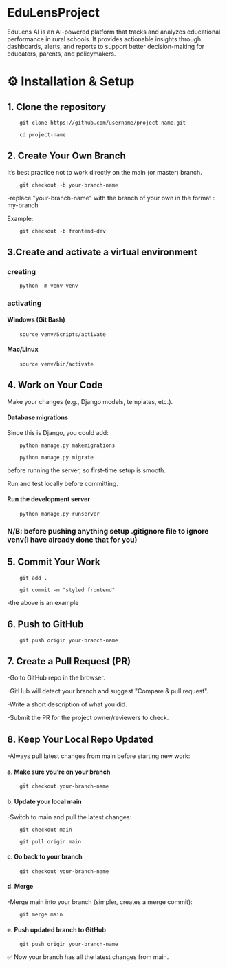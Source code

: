 # EduLensProject
EduLens AI is an AI-powered platform that tracks and analyzes educational performance in rural schools. It provides actionable insights through dashboards, alerts, and reports to support better decision-making for educators, parents, and policymakers.

# ⚙️ Installation & Setup

## 1. Clone the repository

        git clone https://github.com/username/project-name.git

        cd project-name

## 2. Create Your Own Branch

It’s best practice not to work directly on the main (or master) branch.

        git checkout -b your-branch-name

-replace "your-branch-name" with the branch of your own in the format : my-branch

Example:

        git checkout -b frontend-dev

## 3.Create and activate a virtual environment

### creating

        python -m venv venv 

### activating

#### Windows (Git Bash)

        source venv/Scripts/activate

#### Mac/Linux

        source venv/bin/activate

## 4. Work on Your Code

Make your changes (e.g., Django models, templates, etc.).

#### Database migrations

Since this is Django, you could add:

        python manage.py makemigrations

        python manage.py migrate

before running the server, so first-time setup is smooth.

Run and test locally before committing.

#### Run the development server

        python manage.py runserver


### N/B: before pushing anything setup .gitignore file to ignore venv(i have already done that for you)

## 5. Commit Your Work

        git add .

        git commit -m "styled frontend"

-the above is an example

## 6. Push to GitHub

        git push origin your-branch-name

## 7. Create a Pull Request (PR)

  -Go to GitHub repo in the browser.

  -GitHub will detect your branch and suggest "Compare & pull request".

  -Write a short description of what you did.

  -Submit the PR for the project owner/reviewers to check.

## 8. Keep Your Local Repo Updated

  -Always pull latest changes from main before starting new work:

#### a. Make sure you’re on your branch

        git checkout your-branch-name

#### b. Update your local main

  -Switch to main and pull the latest changes:

        git checkout main

        git pull origin main

#### c. Go back to your branch

        git checkout your-branch-name

#### d. Merge 

  -Merge main into your branch (simpler, creates a merge commit):

        git merge main

#### e. Push updated branch to GitHub

        git push origin your-branch-name


✅ Now your branch has all the latest changes from main.